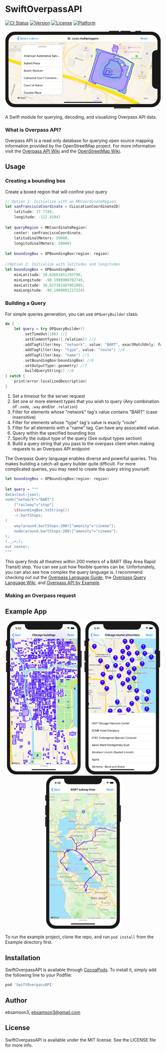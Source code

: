 # SwiftOverpassAPI

[![CI Status](https://img.shields.io/travis/ebsamson3/SwiftOverpassAPI.svg?style=flat)](https://travis-ci.org/ebsamson3/SwiftOverpassAPI)
[![Version](https://img.shields.io/cocoapods/v/SwiftOverpassAPI.svg?style=flat)](https://cocoapods.org/pods/SwiftOverpassAPI)
[![License](https://img.shields.io/cocoapods/l/SwiftOverpassAPI.svg?style=flat)](https://cocoapods.org/pods/SwiftOverpassAPI)
[![Platform](https://img.shields.io/cocoapods/p/SwiftOverpassAPI.svg?style=flat)](https://cocoapods.org/pods/SwiftOverpassAPI)

<p align="center">
    <img src="Screenshots/busch_stadium_screenshot.png?raw=true" alt="Busch Stadium"> 
</p>

A Swift module for querying, decoding, and visualizing Overpass API data. 

### **What is Overpass API?**

Overpass API is a read only database for querying open source mapping information provided by the OpenStreetMap project. For more information visit the [Overpass API Wiki](https://wiki.openstreetmap.org/wiki/Overpass_API) and the [OpenStreetMap Wiki](https://wiki.openstreetmap.org/wiki/Main_Page). 

## **Usage**

### **Creating a bounding box**

Create a boxed region that will confine your query

```swift
// Option 1: Initialize with an MKCoordinateRegion
let sanFranciscoCoordinate = CLLocationCoordinate2D(
	latitude: 37.7749,
	longitude: -122.4194)

let queryRegion = MKCoordinateRegion(
	center: sanFranciscoCoordinate,
	latitudinalMeters: 50000,
	longitudinalMeters: 50000)

let boundingBox = OPBoundingBox(region: region)

//Option 2: Initialize with latitudes and longitudes
let boundingBox = OPBoundingBox(
	minLatitude: 38.62661651293796,
	minLongitude: -90.1998908782745,
	maxLatitude: 38.627383487062005,
	maxLongitude: -90.1989091217254)
```

### **Building a Query**

For simple queries generation, you can use `OPQueryBuilder` class:

```swift
do {
	let query = try OPQueryBuilder()
		.setTimeOut(180) //1
		.setElementTypes([.relation]) //2
		.addTagFilter(key: "network", value: "BART", exactMatchOnly: false) //3
		.addTagFilter(key: "type", value: "route") //4
		.addTagFilter(key: "name") //5
		.setBoundingBox(boundingBox) //6
		.setOutputType(.geometry) //7
		.buildQueryString() //8
} catch {
	print(error.localizedDescription)
}
```

1) Set a timeout for the server request
2) Set one or more element types that you wish to query (Any combination of `.node`, `.way` and/or `.relation`)
3) Filter for elements whose "network" tag's value contains "BART" (case insensitive)
4) Filter for elements whose "type" tag's value is exacly "route"
5) Filter for all elements with a "name" tag. Can have any assocaited value.
6) Query within the specified bounding box
7) Specify the output type of the query (See output types section)
8) Build a query string that you pass to the overpass client when making requests to an Overpass API endpoint

The Overpass Query language enables diverse and powerful queries. This makes building a catch-all query builder quite difficult. For more complicated queries, you may need to create the query string yourself:

```swift
let boundingBox = OPBoundingBox(region: region)

let query = """
data=[out:json];
node["network"="BART"]
	["railway"="stop"]
	\(boundingBox.toString())
	->.bartStops;
(
	way(around.bartStops:200)["amenity"="cinema"];
	node(around.bartStops:200)["amenity"="cinema"];
);
(._;>;);
out center;
"""
```

This query finds all theatres within 200 meters of a BART (Bay Area Rapid Transit) stop. You can see just how flexible queries can be. Unfortunately, you can also see how complex the query language is. I recommend checking out out the [Overpass Language Guide](https://wiki.openstreetmap.org/wiki/Overpass_API/Language_Guide#Recursing_up_and_down:_Completed_ways_and_relations), the [Overpass Query Language Wiki](https://wiki.openstreetmap.org/wiki/Overpass_API/Overpass_QL), and [Overpass API by Example](https://wiki.openstreetmap.org/wiki/Overpass_API/Overpass_API_by_Example).

### **Making an Overpass request**

## **Example App**
<p align="center">
    <img src="Screenshots/buildings_screenshot.png?raw=true" alt="Chicago Buildings" width="250"> 
    <img src="Screenshots/tourism_screenshot.png?raw=true" alt="Chicago Tourism" width="250"> 
    <img src="Screenshots/bart_lines_screenshot.png?raw=true" alt="Bart Subway Lines" width="250"> 
</p>

To run the example project, clone the repo, and run `pod install` from the Example directory first.

## **Installation**

SwiftOverpassAPI is available through [CocoaPods](https://cocoapods.org). To install
it, simply add the following line to your Podfile:

```ruby
pod 'SwiftOverpassAPI'
```

## **Author**

ebsamson3, ebsamson3@gmail.com

## **License**

SwiftOverpassAPI is available under the MIT license. See the LICENSE file for more info.
